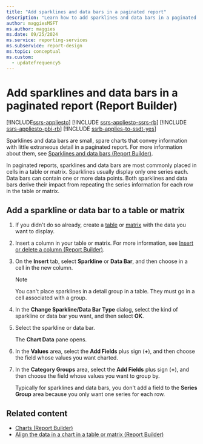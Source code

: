 ```yaml
---
title: "Add sparklines and data bars in a paginated report"
description: "Learn how to add sparklines and data bars in a paginated report."
author: maggiesMSFT
ms.author: maggies
ms.date: 09/25/2024
ms.service: reporting-services
ms.subservice: report-design
ms.topic: conceptual
ms.custom:
  - updatefrequency5
---
```

# Add sparklines and data bars in a paginated report (Report Builder)

[!INCLUDE[ssrs-appliesto](../../includes/ssrs-appliesto.md)] [!INCLUDE [ssrs-appliesto-ssrs-rb](../../includes/ssrs-appliesto-ssrs-rb.md)] [!INCLUDE [ssrs-appliesto-pbi-rb](../../includes/ssrs-appliesto-pbi-rb.md)] [!INCLUDE [ssrb-applies-to-ssdt-yes](../../includes/ssrb-applies-to-ssdt-yes.md)]

  Sparklines and data bars are small, spare charts that convey information with little extraneous detail in a paginated report. For more information about them, see [Sparklines and data bars &#40;Report Builder&#41;](../../reporting-services/report-design/sparklines-and-data-bars-report-builder-and-ssrs.md).  
  
 In paginated reports, sparklines and data bars are most commonly placed in cells in a table or matrix. Sparklines usually display only one series each. Data bars can contain one or more data points. Both sparklines and data bars derive their impact from repeating the series information for each row in the table or matrix.  
  
## Add a sparkline or data bar to a table or matrix  
  
1.  If you didn't do so already, create a [table](../../reporting-services/report-design/tables-report-builder-and-ssrs.md) or [matrix](../../reporting-services/report-design/create-a-matrix-report-builder-and-ssrs.md) with the data you want to display.  
  
1.  Insert a column in your table or matrix. For more information, see [Insert or delete a column &#40;Report Builder&#41;](../../reporting-services/report-design/insert-or-delete-a-column-report-builder-and-ssrs.md).  
  
1.  On the **Insert** tab, select **Sparkline** or **Data Bar**, and then choose in a cell in the new column.  
  
    > [!NOTE]  
    >  You can't place sparklines in a detail group in a table. They must go in a cell associated with a group.  
  
1.  In the **Change Sparkline/Data Bar Type** dialog, select the kind of sparkline or data bar you want, and then select **OK**.  
  
1.  Select the sparkline or data bar.  
  
     The **Chart Data** pane opens.  
  
1.  In the **Values** area, select the **Add Fields** plus sign (**+**), and then choose the field whose values you want charted.  
  
1.  In the **Category Groups** area, select the **Add Fields** plus sign (**+**), and then choose the field whose values you want to group by.  
  
     Typically for sparklines and data bars, you don't add a field to the **Series Group** area because you only want one series for each row.  
  
## Related content

- [Charts &#40;Report Builder&#41;](../../reporting-services/report-design/charts-report-builder-and-ssrs.md)
- [Align the data in a chart in a table or matrix &#40;Report Builder&#41;](../../reporting-services/report-design/align-the-data-in-a-chart-in-a-table-or-matrix-report-builder-and-ssrs.md)
